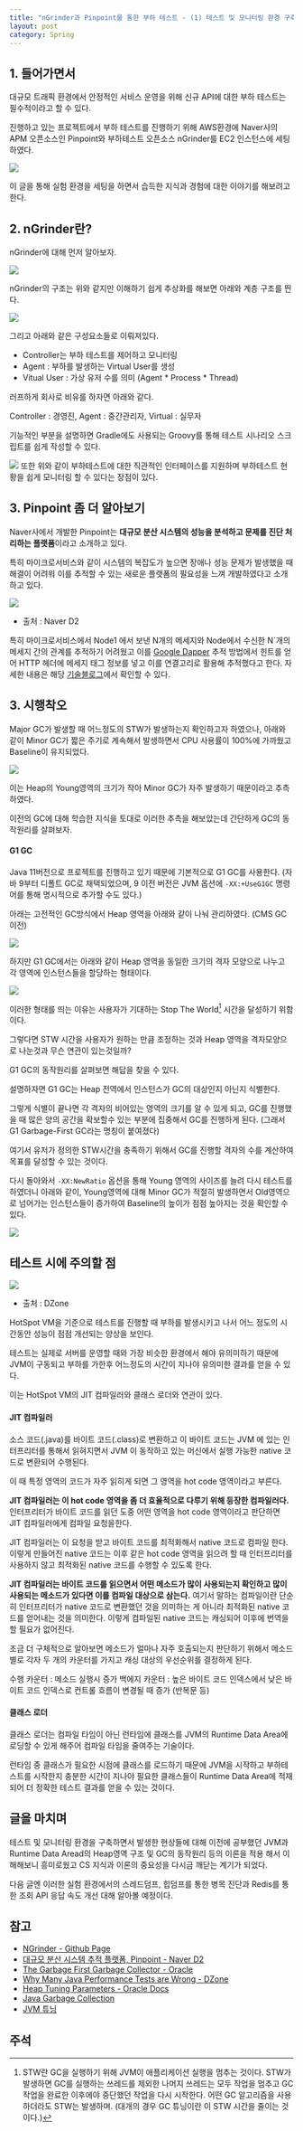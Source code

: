 ```yaml
---
title: "nGrinder과 Pinpoint를 통한 부하 테스트 - (1) 테스트 및 모니터링 환경 구축 이야기"
layout: post
category: Spring
---
```


## 1. 들어가면서

대규모 트래픽 환경에서 안정적인 서비스 운영을 위해 신규 API에 대한 부하 테스트는 필수적이라고 할 수 있다.

진행하고 있는 프로젝트에서 부하 테스트를 진행하기 위해 AWS환경에 Naver사의 APM 오픈소스인 Pinpoint와 부하테스트 오픈소스 nGrinder를 EC2 인스턴스에 세팅하였다.

![](https://user-images.githubusercontent.com/44136364/136798988-d9b91621-5471-4ca1-92e4-e063eb2aff05.png)

이 글을 통해 실험 환경을 세팅을 하면서 습득한 지식과 경험에 대한 이야기를 해보려고 한다.


## 2. nGrinder란?

nGrinder에 대해 먼저 알아보자.

![](http://jmlim.github.io/public/post/ngrinder/ngrinder-system-architecture.png)

nGrinder의 구조는 위와 같지만 이해하기 쉽게 추상화를 해보면 아래와 계층 구조를 띈다.

![](https://user-images.githubusercontent.com/44136364/136798659-d43dd4ae-e00e-49fa-929a-7167d4d3fc10.png)

그리고 아래와 같은 구성요소들로 이뤄져있다.

- Controller는 부하 테스트를 제어하고 모니터링
- Agent : 부하를 발생하는 Virtual User를 생성
- Vitual User : 가상 유저 수를 의미 (Agent * Process * Thread)

러프하게 회사로 비유를 하자면 아래와 같다.

Controller : 경영진, Agent : 중간관리자, Virtual : 실무자


기능적인 부분을 설명하면 Gradle에도 사용되는 Groovy를 통해 테스트 시나리오 스크립트를 쉽게 작성할 수 있다.

![](https://user-images.githubusercontent.com/44136364/136924045-8b437855-66c1-4a0a-950a-14a490fe34bd.png)
또한 위와 같이 부하테스트에 대한 직관적인 인터페이스를 지원하며 부하테스트 현황을 쉽게 모니터링 할 수 있다는 장점이 있다.

## 3. Pinpoint 좀 더 알아보기

Naver사에서 개발한 Pinpoint는 **대규모 분산 시스템의 성능을 분석하고 문제를 진단 처리하는 플랫폼**이라고 소개하고 있다.

특히 마이크로서비스와 같이 시스템의 복잡도가 높으면 장애나 성능 문제가 발생했을 때 해결이 어려워 이를 추적할 수 있는 새로운 플랫폼의 필요성을 느껴 개발하였다고 소개하고 있다.

![](https://d2.naver.com/content/images/2015/06/helloworld-1194202-1.png)
- 출처 : Naver D2

특히 마이크로서비스에서 Node1 에서 보낸 N개의 메세지와 Node에서 수신한 N`개의 메세지 간의 관계를 추적하기 어려웠고 이를 [Google Dapper](https://research.google/pubs/pub36356/) 추적 방법에서 힌트를 얻어 HTTP 헤더에 메세지 태그 정보를 넣고 이를 연결고리로 활용해 추적했다고 한다. 자세한 내용은 해당 [기술블로그](https://d2.naver.com/helloworld/1194202)에서 확인할 수 있다.

## 3. 시행착오

Major GC가 발생할 때 어느정도의 STW가 발생하는지 확인하고자 하였으나, 아래와 같이 Minor GC가 짧은 주기로 계속해서 발생하면서 CPU 사용률이 100%에 가까웠고 Baseline이 유지되었다.

![](https://user-images.githubusercontent.com/44136364/136896020-ad34425f-7b9c-4c46-b029-4255f6dde1f5.png)

이는 Heap의 Young영역의 크기가 작아 Minor GC가 자주 발생하기 때문이라고 추측 하였다.

이전의 GC에 대해 학습한 지식을 토대로 이러한 추측을 해보았는데 간단하게 GC의 동작원리를 살펴보자.

#### G1 GC

Java 11버전으로 프로젝트를 진행하고 있기 때문에 기본적으로 G1 GC를 사용한다. (자바 9부터 디폴트 GC로 채택되었으며, 9 이전 버전은 JVM 옵션에 `-XX:+UseG1GC` 명령어를 통해 명시적으로 추가할 수도 있다.)

아래는 고전적인 GC방식에서 Heap 영역을 아래와 같이 나눠 관리하였다. (CMS GC이전)

![](https://databricks.com/wp-content/uploads/2015/05/Screen-Shot-2015-05-26-at-11.35.50-AM-1024x302.png)

하지만 G1 GC에서는 아래와 같이 Heap 영역을 동일한 크기의 격자 모양으로 나누고 각 영역에 인스턴스들을 할당하는 형태이다.

![](https://databricks.com/wp-content/uploads/2015/05/Screen-Shot-2015-05-26-at-11.38.37-AM.png)

이러한 형태를 띄는 이유는 사용자가 기대하는 Stop The World[^1] 시간을 달성하기 위함이다.

그렇다면 STW 시간을 사용자가 원하는 만큼 조정하는 것과 Heap 영역을 격자모양으로 나눈것과 무슨 연관이 있는것일까?

G1 GC의 동작원리를 살펴보면 해답을 찾을 수 있다.

설명하자면 G1 GC는 Heap 전역에서 인스턴스가 GC의 대상인지 아닌지 식별한다.

그렇게 식별이 끝나면 각 격자의 비어있는 영역의 크기를 알 수 있게 되고, GC를 진행했을 때 많은 양의 공간을 확보할수 있는 부분에 집중해서 GC를 진행하게 된다. (그래서 G1 Garbage-First GC라는 명칭이 붙여졌다)

여기서 유저가 정의한 STW시간을 충족하기 위해서 GC를 진행할 격자의 수를 계산하여 목표를 달성할 수 있는 것이다. 

다시 돌아와서 `-XX:NewRatio` 옵션을 통해 Young 영역의 사이즈를 늘려 다시 테스트를 하였더니 아래와 같이, Young영역에 대해 Minor GC가 적절히 발생하면서 Old영역으로 넘어가는 인스턴스들이 증가하여 Baseline의 높이가 점점 높아지는 것을 확인할 수 있다.

![](https://user-images.githubusercontent.com/44136364/136910621-5e9583cd-1c1b-4611-a902-acaaa553c1de.png)


## 테스트 시에 주의할 점

![](https://dz2cdn1.dzone.com/storage/temp/13984218-warmup_time.png) 
- 출처 : DZone


HotSpot VM을 기준으로 테스트를 진행할 때 부하를 발생시키고 나서 어느 정도의 시간동안 성능이 점점 개선되는 양상을 보인다.

테스트는 실제로 서버를 운영할 때와 가장 비슷한 환경에서 해야 유의미하기 때문에 JVM이 구동되고 부하를 가한후 어느정도의 시간이 지나야 유의미한 결과를 얻을 수 있다.

이는 HotSpot VM의 JIT 컴파일러와 클래스 로더와 연관이 있다.

#### JIT 컴파일러

소스 코드(.java)를 바이트 코드(.class)로 변환하고 이 바이트 코드는 JVM 에 있는 인터프리터를 통해서 읽혀지면서 JVM 이 동작하고 있는 머신에서 실행 가능한 native 코드로 변환되어 수행된다. 

이 때 특정 영역의 코드가 자주 읽히게 되면 그 영역을 hot code 영역이라고 부른다.

**JIT 컴파일러는 이 hot code 영역을 좀 더 효율적으로 다루기 위해 등장한 컴파일러다.** 인터프리터가 바이트 코드를 읽던 도중 어떤 영역을 hot code 영역이라고 판단하면 JIT 컴파일러에게 컴파일 요청을한다.

JIT 컴파일러는 이 요청을 받고 바이트 코드를 최적화해서 native 코드로 컴파일 한다. 이렇게 만들어진 native 코드는 이후 같은 hot code 영역을 읽으려 할 때 인터프리터를 사용하지 않고 최적화된 native 코드를 수행할 수 있도록 한다.
 
**JIT 컴파일러는 바이트 코드를 읽으면서 어떤 메소드가 많이 사용되는지 확인하고 많이 사용되는 메소드가 있다면 이를 컴파일 대상으로 삼는다.** 여기서 말하는 컴파일이란 단순히 인터프리터가 native 코드로 변환했던 것을 의미하는 게 아니라 최적화된 native 코드를 얻어내는 것을 의미한다. 이렇게 컴파일된 native 코드는 캐싱되어 이후에 번역을 할 필요가 없어진다.

조금 더 구체적으로 알아보면 메소드가 얼마나 자주 호출되는지 판단하기 위해서 메소드 별로 각자 두 개의 카운터를 가지고 캐싱 대상의 우선순위를 결정하게 된다.

수행 카운터 : 메소드 실행시 증가
백에지 카운터 : 높은 바이트 코드 인덱스에서 낮은 바이트 코드 인덱스로 컨트롤 흐름이 변경될 때 증가 (반복문 등)


#### 클래스 로더

클래스 로더는 컴파일 타임이 아닌 런타임에 클래스를 JVM의 Runtime Data Area에 로딩할 수 있게 해주어 컴파일 타임을 줄여주는 기술이다.

런타임 중 클래스가 필요한 시점에 클래스를 로드하기 때문에 JVM을 시작하고 부하테스트를 시작한지 충분한 시간이 지나야 필요한 클래스들이 Runtime Data Area에 적재되어 더 정확한 테스트 결과를 얻을 수 있는 것이다.


## 글을 마치며

테스트 및 모니터링 환경을 구축하면서 발생한 현상들에 대해 이전에 공부했던 JVM과 Runtime Data Aread의 Heap영역 구조 및 GC의 동작원리 등의 이론을 적용 해서 이해해보니 흥미로웠고 CS 지식과 이론의 중요성을 다시금 깨닫는 계기가 되었다.

다음 글엔 이러한 실험 환경에서의 스레드덤프, 힙덤프를 통한 병목 진단과 Redis를 통한 조회 API 응답 속도 개선 대해 알아볼 예정이다.


## 참고

-  [NGrinder  - Github Page](https://naver.github.io/ngrinder/)
-  [대규모 분산 시스템 추적 플랫폼, Pinpoint - Naver D2](https://d2.naver.com/helloworld/1194202)
-  [The Garbage First Garbage Collector - Oracle](https://www.oracle.com/java/technologies/javase/hotspot-garbage-collection.html)
-  [Why Many Java Performance Tests are Wrong - DZone](https://dzone.com/articles/why-many-java-performance-test)
-  [Heap Tuning Parameters - Oracle Docs](https://docs.oracle.com/cd/E19900-01/819-4742/abeik/index.html)
-  [Java Garbage Collection](https://d2.naver.com/helloworld/1329)
- [JVM 튜닝](https://imp51.tistory.com/entry/G1-GC-Garbage-First-Garbage-Collector-Tuning)
## 주석

[^1]: STW란 GC을 실행하기 위해 JVM이 애플리케이션 실행을 멈추는 것이다. STW가 발생하면 GC를 실행하는 쓰레드를 제외한 나머지 쓰레드는 모두 작업을 멈추고 GC 작업을 완료한 이후에야 중단했던 작업을 다시 시작한다. 어떤 GC 알고리즘을 사용하더라도 STW는 발생하며. (대개의 경우 GC 튜닝이란 이 STW 시간을 줄이는 것이다.)

